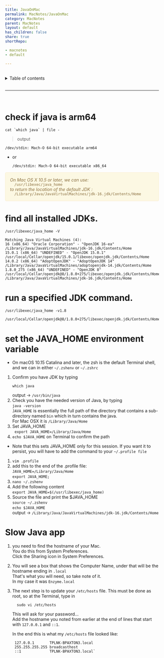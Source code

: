 ```yaml
---
title: JavaOnMac
permalink: MacNotes/JavaOnMac
category: MacNotes
parent: MacNotes
layout: default
has_children: false
share: true
shortRepo:

- macnotes
- default

---
```


<br/>

<details markdown="block">                
<summary>                
Table of contents                
</summary>                
{: .text-delta }                
1. TOC                
{:toc}                
</details>

<br/>

---

<br/>

# check if java is arm64

```shell
cat `which java` | file -
```

> output

```
/dev/stdin: Mach-O 64-bit executable arm64
```

- or
  ```
  /dev/stdin: Mach-O 64-bit executable x86_64
  ```

<div style="padding: 15px; border: 1px solid transparent; border-color: transparent; margin-bottom: 20px; border-radius: 4px; color: #8a6d3b;; background-color: #fcf8e3; border-color: #faebcc;">            
<em>On Mac OS X 10.5 or later, we can use: </em>
<br/>
<code>  /usr/libexec/java_home</code>
<br/>
<em>to return the location of the default JDK : </em>     
<br/>
<code>  /Library/Java/JavaVirtualMachines/jdk-16.jdk/Contents/Home  </code>    
</div>

# find all installed JDKs.

```shell
/usr/libexec/java_home -V
```

```shell
Matching Java Virtual Machines (4):
16 (x86_64) "Oracle Corporation" - "OpenJDK 16-ea" /Library/Java/JavaVirtualMachines/jdk-16.jdk/Contents/Home
15.0.1 (x86_64) "UNDEFINED" - "OpenJDK 15.0.1" /usr/local/Cellar/openjdk/15.0.1/libexec/openjdk.jdk/Contents/Home
14.0.2 (x86_64) "AdoptOpenJDK" - "AdoptOpenJDK 14" /Library/Java/JavaVirtualMachines/adoptopenjdk-14.jdk/Contents/Home
1.8.0_275 (x86_64) "UNDEFINED" - "OpenJDK 8" /usr/local/Cellar/openjdk@8/1.8.0+275/libexec/openjdk.jdk/Contents/Home
/Library/Java/JavaVirtualMachines/jdk-16.jdk/Contents/Home
```

# run a specified JDK command.

```
/usr/libexec/java_home -v1.8
```

```
/usr/local/Cellar/openjdk@8/1.8.0+275/libexec/openjdk.jdk/Contents/Home
```

# set the JAVA_HOME environment variable

- On macOS 10.15 Catalina and later, the zsh is the default Terminal shell, and we can in either `~/.zshenv` or `~/.zshrc`

1. Confirm you have JDK by typing
   ```shell
   which java
   ```
   output -> `/usr/bin/java`
2. Check you have the needed version of Java, by typing  
   `java -version`  
   `JAVA_HOME` is essentially the full path of the directory that contains a sub-directory named `bin` which in turn contains the java.  
   For Mac OSX it is `/Library/Java/Home`
3. Set JAVA_HOME  
   ` export JAVA_HOME=/Library/Java/Home`
4. `echo $JAVA_HOME` on Terminal to confirm the path

- Note that this sets JAVA_HOME only for this session. If you want it to persist, you will have to add the command to your `~/.profile file`

1. `vim .profile`
2. add this to the end of the .profile file:  
   `JAVA_HOME=/Library/Java/Home`  
   `export JAVA_HOME;`
3. `nano ~/.zshenv`
4. Add the following content  
   `export JAVA_HOME=$(/usr/libexec/java_home)`
5. Source the file and print the $JAVA_HOME  
   `source ~/.zshenv`  
   `echo $JAVA_HOME`  
   output -> `/Library/Java/JavaVirtualMachines/jdk-16.jdk/Contents/Home`

# Slow Java app

1. you need to find the hostname of your Mac.  
   You do this from System Preferences.  
   Click the Sharing icon in System Preferences.

2. You will see a box that shows the Computer Name, under that will be the hostname ending in `.local`  
   That's what you will need, so take note of it.  
   In my case it was `Enzyme.local`

3. The next step is to update your `/etc/hosts` file. This must be done as root, so at the Terminal, type in

   ```shell
     sudo vi /etc/hosts
   ```

   This will ask for your password...  
   Add the hostname you noted from earlier at the end of lines that start with `127.0.0.1` and `::1`.

   In the end this is what my `/etc/hosts` file looked like:

   ```text
    127.0.0.1       TPLNK-BPAXTON3.local
    255.255.255.255 broadcasthost
    ::1             TPLNK-BPAXTON3.local`
   ```